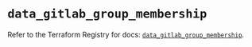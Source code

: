 # `data_gitlab_group_membership`

Refer to the Terraform Registry for docs: [`data_gitlab_group_membership`](https://registry.terraform.io/providers/gitlabhq/gitlab/18.1.1/docs/data-sources/group_membership).
